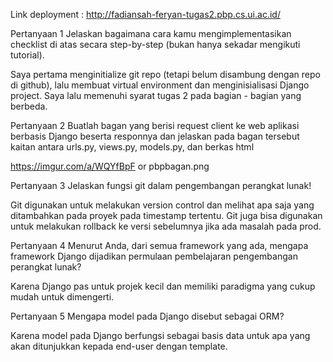 Link deployment : http://fadiansah-feryan-tugas2.pbp.cs.ui.ac.id/

Pertanyaan 1 
Jelaskan bagaimana cara kamu mengimplementasikan checklist di atas secara step-by-step (bukan hanya sekadar mengikuti tutorial).

Saya pertama menginitialize git repo (tetapi belum disambung dengan repo di github), lalu membuat virtual environment dan menginisialisasi Django project. Saya lalu memenuhi syarat tugas 2 pada bagian - bagian yang berbeda.  

Pertanyaan 2
Buatlah bagan yang berisi request client ke web aplikasi berbasis Django beserta responnya dan jelaskan pada bagan tersebut kaitan antara urls.py, views.py, models.py, dan berkas html

https://imgur.com/a/WQYfBpF or pbpbagan.png

Pertanyaan 3
Jelaskan fungsi git dalam pengembangan perangkat lunak!

Git digunakan untuk melakukan version control dan melihat apa saja yang ditambahkan pada proyek pada timestamp tertentu. Git juga bisa digunakan untuk melakukan rollback ke versi sebelumnya jika ada masalah pada prod.

Pertanyaan 4
Menurut Anda, dari semua framework yang ada, mengapa framework Django dijadikan permulaan pembelajaran pengembangan perangkat lunak?

Karena Django pas untuk projek kecil dan memiliki paradigma yang cukup mudah untuk dimengerti.

Pertanyaan 5
Mengapa model pada Django disebut sebagai ORM?

Karena model pada Django berfungsi sebagai basis data untuk apa yang akan ditunjukkan kepada end-user dengan template.